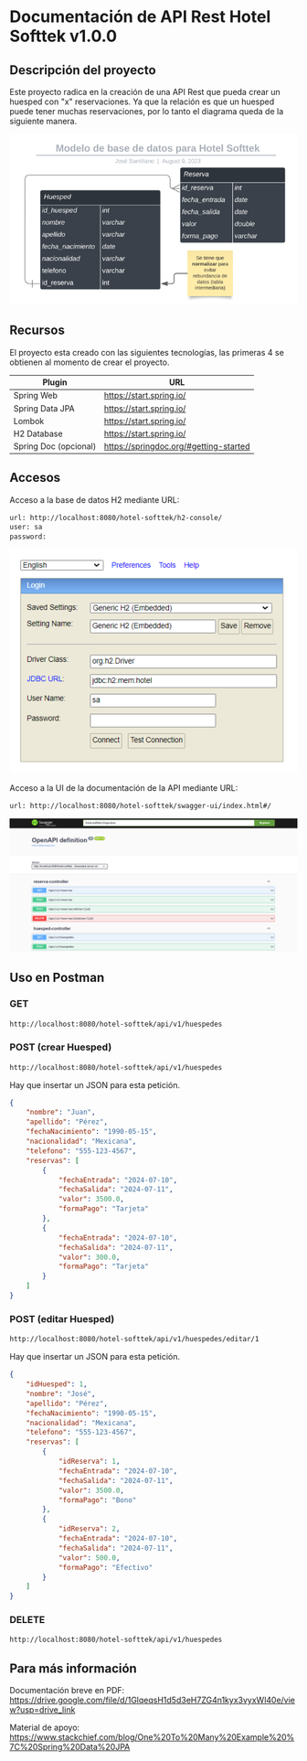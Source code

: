 # Documentación de API Rest Hotel Softtek v1.0.0
## Descripción del proyecto

Este proyecto radica en la creación de una API Rest que pueda crear un huesped 
con "x" reservaciones. Ya que la relación es que un huesped puede tener muchas 
reservaciones, por lo tanto el diagrama queda de la siguiente manera.

![img.png](img.png)

## Recursos
El proyecto esta creado con las siguientes tecnologías, las primeras 4 se obtienen
al momento de crear el proyecto.

| Plugin                | URL                      |
|-----------------------|--------------------------|
| Spring Web            | https://start.spring.io/ |
| Spring Data JPA       | https://start.spring.io/ |
| Lombok                | https://start.spring.io/ |
| H2 Database           | https://start.spring.io/ |
| Spring Doc (opcional) | https://springdoc.org/#getting-started |

## Accesos

Acceso a la base de datos H2 mediante URL:

```sh
url: http://localhost:8080/hotel-softtek/h2-console/
user: sa
password: 
```
![img_2.png](img_2.png)

Acceso a la UI de la documentación de la API mediante URL:
```sh
url: http://localhost:8080/hotel-softtek/swagger-ui/index.html#/
```
![img_1.png](img_1.png)

## Uso en Postman

### GET
```sh
http://localhost:8080/hotel-softtek/api/v1/huespedes
```

### POST (crear Huesped)
```sh
http://localhost:8080/hotel-softtek/api/v1/huespedes
```
Hay que insertar un JSON para esta petición.

``` json
{
    "nombre": "Juan",
    "apellido": "Pérez",
    "fechaNacimiento": "1990-05-15",
    "nacionalidad": "Mexicana",
    "telefono": "555-123-4567",
    "reservas": [
        {
            "fechaEntrada": "2024-07-10",
            "fechaSalida": "2024-07-11",
            "valor": 3500.0,
            "formaPago": "Tarjeta"
        },
        {
            "fechaEntrada": "2024-07-10",
            "fechaSalida": "2024-07-11",
            "valor": 300.0,
            "formaPago": "Tarjeta"
        }
    ]
}
```

### POST (editar Huesped)
```sh
http://localhost:8080/hotel-softtek/api/v1/huespedes/editar/1
```

Hay que insertar un JSON para esta petición.

``` json
{
    "idHuesped": 1,
    "nombre": "José",
    "apellido": "Pérez",
    "fechaNacimiento": "1990-05-15",
    "nacionalidad": "Mexicana",
    "telefono": "555-123-4567",
    "reservas": [
        {
            "idReserva": 1,
            "fechaEntrada": "2024-07-10",
            "fechaSalida": "2024-07-11",
            "valor": 3500.0,
            "formaPago": "Bono"
        },
        {
            "idReserva": 2,
            "fechaEntrada": "2024-07-10",
            "fechaSalida": "2024-07-11",
            "valor": 500.0,
            "formaPago": "Efectivo"
        }
    ]
}
```

### DELETE
```sh
http://localhost:8080/hotel-softtek/api/v1/huespedes
```

## Para más información

Documentación breve en PDF: https://drive.google.com/file/d/1GlqeqsH1d5d3eH7ZG4n1kyx3vyxWl40e/view?usp=drive_link

Material de apoyo: https://www.stackchief.com/blog/One%20To%20Many%20Example%20%7C%20Spring%20Data%20JPA